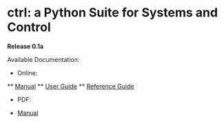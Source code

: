 # ctrl: a Python Suite for Systems and Control

**Release 0.1a**

Available Documentation:

* Online:

** [Manual](http://guitar.ucsd.edu/ctrl/html/index.html)
** [User Guide](http://guitar.ucsd.edu/ctrl/html/user_guide.html)
** [Reference Guide](http://guitar.ucsd.edu/ctrl/html/reference_guide.html)

* PDF:

* [Manual](http://guitar.ucsd.edu/ctrl/ctrl.pdf)
